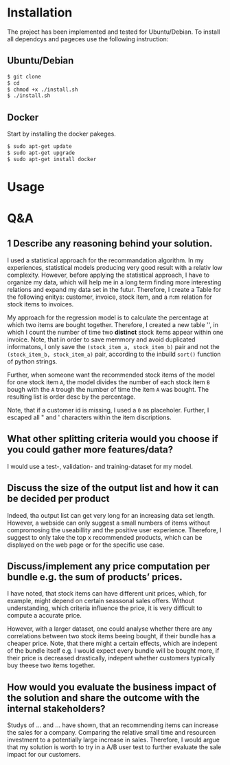 # Installation

The project has been implemented and tested for Ubuntu/Debian. To install all dependcys and pageces use the following instruction:

## Ubuntu/Debian

``` bash
$ git clone 
$ cd 
$ chmod +x ./install.sh
$ ./install.sh
```

## Docker

Start by installing the docker pakeges.

```bash
$ sudo apt-get update
$ sudo apt-get upgrade
$ sudo apt-get install docker

```

# Usage



# Q&A
## 1 Describe any reasoning behind your solution.
I used a statistical approach for the recommandation algorithm. In my experiences, statistical models producing very good result with a relativ low complexity. However, before applying the statistical approach, I have to organize my data, which will help me in a long term finding more interesting relations and expand my data set in the futur. Therefore, I create a Table for the following enitys: customer, invoice, stock item, and a n:m relation for stock items to invoices.

My approach for the regression model is to calculate the percentage at which two items are bought together. Therefore, I created a new table '', in which I count the number of time two **distinct** stock items appear within one invoice. Note, that in order to save memmory and avoid duplicated informatons, I only save the `(stock_item_a, stock_item_b)` pair and not the `(stock_item_b, stock_item_a)` pair, according to the inbuild `sort()` function of python strings.

Further, when someone want the recommended stock items of the model for one stock item `A`, the model divides the number of each stock item `B` bough with the `A` trough the number of time the item `A` was bought. The resulting list is order desc by the percentage.

Note, that if a customer id is missing, I used a `0` as placeholer. Further, I escaped all " and ' characters within the item discriptions. 

## What other splitting criteria would you choose if you could gather more features/data?
I would use a test-, validation- and training-dataset for my model. 

## Discuss the size of the output list and how it can be decided per product
Indeed, tha output list can get very long for an increasing data set length. However, a webside can only suggest a small numbers of items without compromosing the useabillity and the positive user experience. Therefore, I suggest to only take the top x recommended products, which can be displayed on the web page or for the specific use case.

## Discuss/implement any price computation per bundle e.g. the sum of products’ prices.
I have noted, that stock items can have different unit prices, which, for example, might depend on certain seassonal sales offers. Without understanding, which criteria influence the price, it is very difficult to compute a accurate price.

However, with a larger dataset, one could analyse whether there are any correlations between two stock items beeing bought, if their bundle has a cheaper price. Note, that there might a certain effects, which are indepent of the bundle itself e.g. I would expect every bundle will be bought more, if their price is decreased drastically, indepent whether customers typically buy theese two items together.

## How would you evaluate the business impact of the solution and share the outcome with the internal stakeholders?
Studys of ... and ... have shown, that an recommending items can increase the sales for a company. Comparing the relative small time and resourcen investment to a potentially large increase in sales. Therefore, I would argue that my solution is worth to try in a A/B user test to further evaluate the sale impact for our customers. 


















